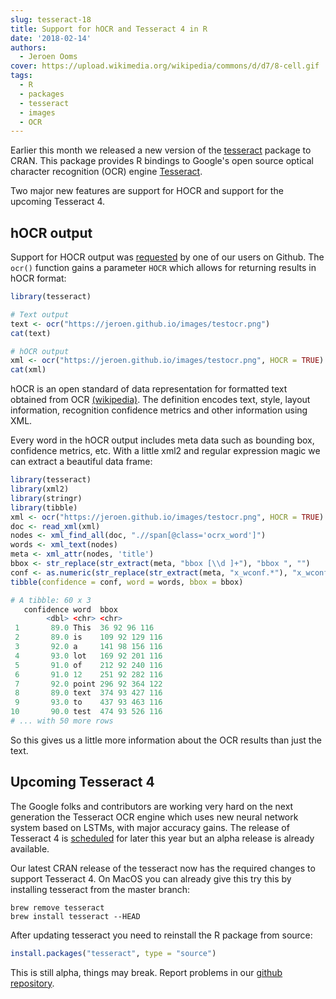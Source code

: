 ```yaml
---
slug: tesseract-18
title: Support for hOCR and Tesseract 4 in R
date: '2018-02-14'
authors:
  - Jeroen Ooms
cover: https://upload.wikimedia.org/wikipedia/commons/d/d7/8-cell.gif
tags:
  - R
  - packages
  - tesseract
  - images
  - OCR
---
```


Earlier this month we released a new version of the [tesseract](https://cran.r-project.org/package=tesseract) package to CRAN. This package provides R bindings to Google's open source optical character recognition (OCR) engine [Tesseract](https://github.com/tesseract-ocr/tesseract).

Two major new features are support for HOCR and support for the upcoming Tesseract 4.

## hOCR output

Support for HOCR output was [requested](https://github.com/ropensci/tesseract/issues/20) by one of our users on Github. The `ocr()` function gains a parameter `HOCR` which allows for returning results in hOCR format: 

```r
library(tesseract)

# Text output
text <- ocr("https://jeroen.github.io/images/testocr.png")
cat(text)

# hOCR output
xml <- ocr("https://jeroen.github.io/images/testocr.png", HOCR = TRUE)
cat(xml)
```

hOCR is an open standard of data representation for formatted text obtained from OCR [(wikipedia)](https://en.wikipedia.org/wiki/HOCR). The definition encodes text, style, layout information, recognition confidence metrics and other information using XML.

Every word in the hOCR output includes meta data such as bounding box, confidence metrics, etc. With a little xml2 and regular expression magic we can extract a beautiful data frame:

```r
library(tesseract)
library(xml2)
library(stringr)
library(tibble)
xml <- ocr("https://jeroen.github.io/images/testocr.png", HOCR = TRUE)
doc <- read_xml(xml)
nodes <- xml_find_all(doc, ".//span[@class='ocrx_word']")
words <- xml_text(nodes)
meta <- xml_attr(nodes, 'title')
bbox <- str_replace(str_extract(meta, "bbox [\\d ]+"), "bbox ", "")
conf <- as.numeric(str_replace(str_extract(meta, "x_wconf.*"), "x_wconf ", ""))
tibble(confidence = conf, word = words, bbox = bbox)
```
```r
# A tibble: 60 x 3
   confidence word  bbox          
        <dbl> <chr> <chr>         
 1       89.0 This  36 92 96 116  
 2       89.0 is    109 92 129 116
 3       92.0 a     141 98 156 116
 4       93.0 lot   169 92 201 116
 5       91.0 of    212 92 240 116
 6       91.0 12    251 92 282 116
 7       92.0 point 296 92 364 122
 8       89.0 text  374 93 427 116
 9       93.0 to    437 93 463 116
10       90.0 test  474 93 526 116
# ... with 50 more rows
```

So this gives us a little more information about the OCR results than just the text.

## Upcoming Tesseract 4

The Google folks and contributors are working very hard on the next generation the Tesseract OCR engine which uses new neural network system based on LSTMs, with major accuracy gains. The release of Tesseract 4 is [scheduled](https://github.com/tesseract-ocr/tesseract/wiki/ReleaseNotes#in-development) for later this year but an alpha release is already available.

Our latest CRAN release of the tesseract now has the required changes to support Tesseract 4. On MacOS you can already give this try this by installing tesseract from the master branch:

```
brew remove tesseract
brew install tesseract --HEAD
```

After updating tesseract you need to reinstall the R package from source:

```r
install.packages("tesseract", type = "source")
```

This is still alpha, things may break. Report problems in our [github repository](https://github.com/ropensci/tesseract/issues).

